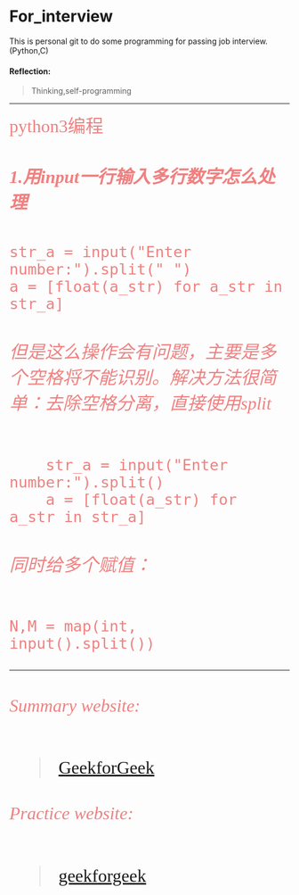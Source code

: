 # For_interview
This is personal git to do some programming for passing job interview.(Python,C)
#### Reflection:
> Thinking,self-programming

---
<font color=#F08080 size=6 face="楷体">
 python3编程

##### 1.用input一行输入多行数字怎么处理
    str_a = input("Enter number:").split(" ")
    a = [float(a_str) for a_str in str_a]
###### 但是这么操作会有问题，主要是多个空格将不能识别。解决方法很简单：去除空格分离，直接使用split
        str_a = input("Enter number:").split()
        a = [float(a_str) for a_str in str_a]
###### 同时给多个赋值：
    N,M = map(int, input().split())
---
###### Summary website: 
> [GeekforGeek](http://www.geeksforgeeks.org/)

###### Practice website:
> [geekforgeek](http://practice.geeksforgeeks.org/)
